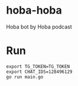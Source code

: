 # hoba-hoba
Hoba bot by Hoba podcast

# Run

```
export TG_TOKEN=TG_TOKEN
export CHAT_IDS=128496129
go run main.go
```
 
 
